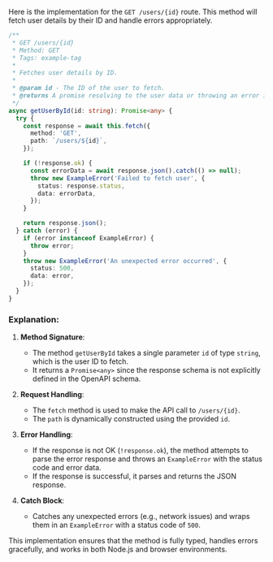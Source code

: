 Here is the implementation for the `GET /users/{id}` route. This method will fetch user details by their ID and handle errors appropriately.

```typescript
/**
 * GET /users/{id}
 * Method: GET
 * Tags: example-tag
 * 
 * Fetches user details by ID.
 * 
 * @param id - The ID of the user to fetch.
 * @returns A promise resolving to the user data or throwing an error if the request fails.
 */
async getUserById(id: string): Promise<any> {
  try {
    const response = await this.fetch({
      method: 'GET',
      path: `/users/${id}`,
    });

    if (!response.ok) {
      const errorData = await response.json().catch(() => null);
      throw new ExampleError('Failed to fetch user', {
        status: response.status,
        data: errorData,
      });
    }

    return response.json();
  } catch (error) {
    if (error instanceof ExampleError) {
      throw error;
    }
    throw new ExampleError('An unexpected error occurred', {
      status: 500,
      data: error,
    });
  }
}
```

### Explanation:
1. **Method Signature**:
   - The method `getUserById` takes a single parameter `id` of type `string`, which is the user ID to fetch.
   - It returns a `Promise<any>` since the response schema is not explicitly defined in the OpenAPI schema.

2. **Request Handling**:
   - The `fetch` method is used to make the API call to `/users/{id}`.
   - The `path` is dynamically constructed using the provided `id`.

3. **Error Handling**:
   - If the response is not OK (`!response.ok`), the method attempts to parse the error response and throws an `ExampleError` with the status code and error data.
   - If the response is successful, it parses and returns the JSON response.

4. **Catch Block**:
   - Catches any unexpected errors (e.g., network issues) and wraps them in an `ExampleError` with a status code of `500`.

This implementation ensures that the method is fully typed, handles errors gracefully, and works in both Node.js and browser environments.